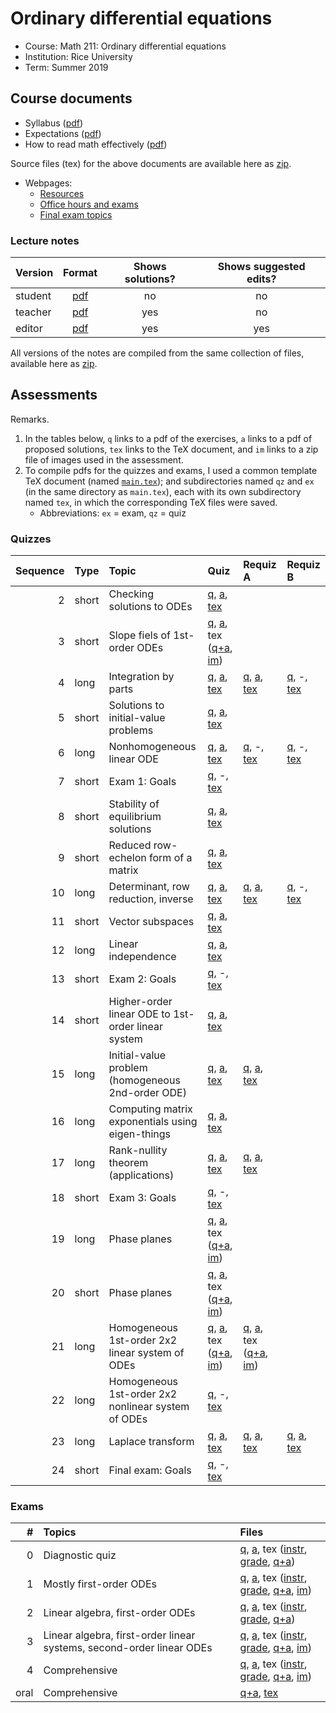 # Ordinary differential equations

- Course: Math 211: Ordinary differential equations
- Institution: Rice University
- Term: Summer 2019



## Course documents

- Syllabus ([pdf](docs/pdf/syl.pdf))
- Expectations ([pdf](docs/pdf/exp.pdf))
- How to read math effectively ([pdf](docs/pdf/read.pdf))

Source files (tex) for the above documents are available here as [zip](docs/tex/docs.zip).

- Webpages:
    - [Resources](webp/res.html)
    - [Office hours and exams](webp/oh-ex.html)
    - [Final exam topics](fe.html)

### Lecture notes

| Version | Format                        | Shows solutions? | Shows suggested edits? |
|:--------|:-----------------------------:|:----------------:|:----------------------:|
| student | [pdf](notes/pdf/student.pdf) | no  | no  |
| teacher | [pdf](notes/pdf/teacher.pdf) | yes | no  |
| editor  | [pdf](notes/pdf/editor.pdf)  | yes | yes |

All versions of the notes are compiled from the same collection of files, available here as [zip](notes/tex/notes.zip).



## Assessments

Remarks.

1. In the tables below, `q` links to a pdf of the exercises, `a` links to a pdf of proposed solutions, `tex` links to the TeX document, and `im` links to a zip file of images used in the assessment.
2. To compile pdfs for the quizzes and exams, I used a common template TeX document (named [`main.tex`](assess/main.tex)); and subdirectories named `qz` and `ex` (in the same directory as `main.tex`), each with its own subdirectory named `tex`, in which the corresponding TeX files were saved.
    - Abbreviations: `ex` = exam, `qz` = quiz

### Quizzes

| Sequence | Type  | Topic                                              | Quiz | Requiz A | Requiz B |
|---------:|:------|:---------------------------------------------------|:-----|:---------|:---------|
|        2 | short | Checking solutions to ODEs                         | [q](assess/ex/pdf/02.pdf), [a](assess/ex/pdf/02-sol.pdf), [tex](assess/ex/tex/02.tex) |  |  |
|        3 | short | Slope fiels of 1st-order ODEs                      | [q](assess/ex/pdf/03.pdf), [a](assess/ex/pdf/03-sol.pdf), tex ([q+a](assess/ex/tex/02.tex), [im](assess/ex/tex/03-graphics.zip)) |  |  |
|        4 | long  | Integration by parts                               | [q](assess/ex/pdf/04.pdf), [a](assess/ex/pdf/04-sol.pdf), [tex](assess/ex/tex/04.tex) | [q](assess/ex/pdf/04A.pdf), [a](assess/ex/pdf/04A-sol.pdf), [tex](assess/ex/tex/04A.tex) | [q](assess/ex/pdf/04B.pdf), -, [tex](assess/ex/tex/04B.tex) |
|        5 | short | Solutions to initial-value problems                | [q](assess/ex/pdf/05.pdf), [a](assess/ex/pdf/05-sol.pdf), [tex](assess/ex/tex/05.tex) |  |  |
|        6 | long  | Nonhomogeneous linear ODE                          | [q](assess/ex/pdf/06.pdf), [a](assess/ex/pdf/06-sol.pdf), [tex](assess/ex/tex/06.tex) | [q](assess/ex/pdf/06A.pdf), -, [tex](assess/ex/tex/06A.tex) | [q](assess/ex/pdf/06B.pdf), -, [tex](assess/ex/tex/06B.tex) |
|        7 | short | Exam 1: Goals                                      | [q](assess/ex/pdf/07.pdf), -, [tex](assess/ex/tex/07.tex) |  |  |
|        8 | short | Stability of equilibrium solutions                 | [q](assess/ex/pdf/08.pdf), [a](assess/ex/pdf/08-sol.pdf), [tex](assess/ex/tex/08.tex) |  |  |
|        9 | short | Reduced row-echelon form of a matrix               | [q](assess/ex/pdf/09.pdf), [a](assess/ex/pdf/09-sol.pdf), [tex](assess/ex/tex/09.tex) |  |  |
|       10 | long  | Determinant, row reduction, inverse                | [q](assess/ex/pdf/10.pdf), [a](assess/ex/pdf/10-sol.pdf), [tex](assess/ex/tex/10.tex) | [q](assess/ex/pdf/10A.pdf), [a](assess/ex/pdf/10A-sol.pdf), [tex](assess/ex/tex/10A.tex) | [q](assess/ex/pdf/10B.pdf), -, [tex](assess/ex/tex/10B.tex) |
|       11 | short | Vector subspaces                                   | [q](assess/ex/pdf/11.pdf), [a](assess/ex/pdf/11-sol.pdf), [tex](assess/ex/tex/11.tex) |  |  |
|       12 | long  | Linear independence                                | [q](assess/ex/pdf/12.pdf), [a](assess/ex/pdf/12-sol.pdf), [tex](assess/ex/tex/12.tex) |  |  |
|       13 | short | Exam 2: Goals                                      | [q](assess/ex/pdf/13.pdf), -, [tex](assess/ex/tex/13.tex)  |  |
|       14 | short | Higher-order linear ODE to 1st-order linear system | [q](assess/ex/pdf/14.pdf), [a](assess/ex/pdf/14-sol.pdf), [tex](assess/ex/tex/14.tex) |  |  |
|       15 | long  | Initial-value problem (homogeneous 2nd-order ODE)  | [q](assess/ex/pdf/15.pdf), [a](assess/ex/pdf/15-sol.pdf), [tex](assess/ex/tex/15.tex) | [q](assess/ex/pdf/15A.pdf), [a](assess/ex/pdf/15A-sol.pdf), [tex](assess/ex/tex/15A.tex) |  |
|       16 | long  | Computing matrix exponentials using eigen-things   | [q](assess/ex/pdf/16.pdf), [a](assess/ex/pdf/16-sol.pdf), [tex](assess/ex/tex/16.tex) |  |  |
|       17 | long  | Rank-nullity theorem (applications)                | [q](assess/ex/pdf/17.pdf), [a](assess/ex/pdf/17-sol.pdf), [tex](assess/ex/tex/17.tex) | [q](assess/ex/pdf/17A.pdf), [a](assess/ex/pdf/17A-sol.pdf), [tex](assess/ex/tex/17A.tex) |  |
|       18 | short | Exam 3: Goals                                      | [q](assess/ex/pdf/18.pdf), -, [tex](assess/ex/tex/18.tex) |  |  |
|       19 | long  | Phase planes                                       | [q](assess/ex/pdf/19.pdf), [a](assess/ex/pdf/19-sol.pdf), tex ([q+a](assess/ex/tex/19.tex), [im](assess/ex/tex/19-graphics.zip)) |  |  |
|       20 | short | Phase planes                                       | [q](assess/ex/pdf/20.pdf), [a](assess/ex/pdf/20-sol.pdf), tex ([q+a](assess/ex/tex/20.tex), [im](assess/ex/tex/20-graphics.zip)) |  |  |
|       21 | long  | Homogeneous 1st-order 2x2 linear system of ODEs    | [q](assess/ex/pdf/21.pdf), [a](assess/ex/pdf/21-sol.pdf), tex ([q+a](assess/ex/tex/21.tex), [im](assess/ex/tex/21-graphics.zip)) | [q](assess/ex/pdf/21Z.pdf), [a](assess/ex/pdf/21Z-sol.pdf), tex ([q+a](assess/ex/tex/21Z.tex), [im](assess/ex/tex/21Z-graphics.zip)) |  |
|       22 | long  | Homogeneous 1st-order 2x2 nonlinear system of ODEs | [q](assess/ex/pdf/22.pdf), -, [tex](assess/ex/tex/22.tex) |  |  |
|       23 | long  | Laplace transform                                  | [q](assess/ex/pdf/23.pdf), [a](assess/ex/pdf/23-sol.pdf), [tex](assess/ex/tex/23.tex) | [q](assess/ex/pdf/23Y.pdf), [a](assess/ex/pdf/23Y-sol.pdf), [tex](assess/ex/tex/23Y.tex) | [q](assess/ex/pdf/23Z.pdf), [a](assess/ex/pdf/23Z-sol.pdf), [tex](assess/ex/tex/23Z.tex) |
|       24 | short | Final exam: Goals                                  | [q](assess/ex/pdf/24.pdf), -, [tex](assess/ex/tex/24.tex) |  |  |

### Exams

|    # | Topics | Files |
|-----:|:-------|:------|
|    0 | Diagnostic quiz | [q](assess/qz/pdf/01.pdf), [a](assess/qz/pdf/01-sol.pdf), tex ([instr](assess/qz/tex/01-instr.tex), [grade](assess/qz/tex/01-grade.tex), [q+a](assess/qz/tex/01.tex)) |
|    1 | Mostly first-order ODEs | [q](assess/ex/pdf/01.pdf), [a](assess/ex/pdf/01-sol.pdf), tex ([instr](assess/ex/tex/01-instr.tex), [grade](assess/ex/tex/01-grade.tex), [q+a](assess/ex/tex/01.tex), [im](assess/ex/tex/01-graphics.zip)) |
|    2 | Linear algebra, first-order ODEs | [q](assess/ex/pdf/02.pdf), [a](assess/ex/pdf/02-sol.pdf), tex ([instr](assess/ex/tex/02-instr.tex), [grade](assess/ex/tex/02-grade.tex), [q+a](assess/ex/tex/02.tex)) |
|    3 | Linear algebra, first-order linear systems, second-order linear ODEs | [q](assess/ex/pdf/03.pdf), [a](assess/ex/pdf/03-sol.pdf), tex ([instr](assess/ex/tex/03-instr.tex), [grade](assess/ex/tex/03-grade.tex), [q+a](assess/ex/tex/03.tex), [im](assess/ex/tex/03-graphics.zip)) |
|    4 | Comprehensive | [q](assess/ex/pdf/04.pdf), [a](assess/ex/pdf/04-sol.pdf), tex ([instr](assess/ex/tex/04-instr.tex), [grade](assess/ex/tex/04-grade.tex), [q+a](assess/ex/tex/04.tex), [im](assess/ex/tex/04-graphics.zip)) |
| oral | Comprehensive | [q+a](assess/ex/pdf/oral.pdf), [tex](assess/ex/tex/oral.tex) |
